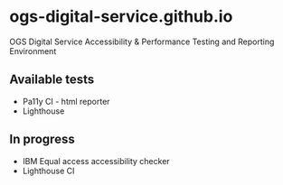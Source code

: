 # ogs-digital-service.github.io
OGS Digital Service Accessibility & Performance Testing and Reporting Environment

## Available tests
- Pa11y CI - html reporter
- Lighthouse

## In progress
- IBM Equal access accessibility checker
- Lighthouse CI




